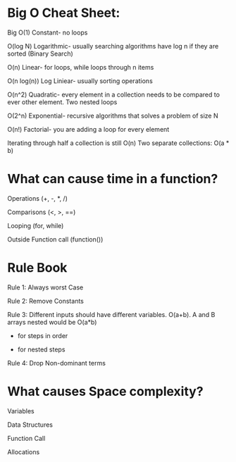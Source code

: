 # Big O Cheat Sheet:

Big O(1) Constant- no loops

O(log N) Logarithmic- usually searching algorithms have log n if they are sorted (Binary Search)

O(n) Linear- for loops, while loops through n items

O(n log(n)) Log Liniear- usually sorting operations

O(n^2) Quadratic- every element in a collection needs to be compared to ever other element. Two nested loops

O(2^n) Exponential- recursive algorithms that solves a problem of size N

O(n!) Factorial- you are adding a loop for every element

Iterating through half a collection is still O(n)
Two separate collections: O(a \* b)

# What can cause time in a function?

Operations (+, -, \*, /)

Comparisons (<, >, ==)

Looping (for, while)

Outside Function call (function())

# Rule Book

Rule 1: Always worst Case

Rule 2: Remove Constants

Rule 3: Different inputs should have different variables. O(a+b). A and B arrays nested would be O(a\*b)

- for steps in order

* for nested steps

Rule 4: Drop Non-dominant terms

# What causes Space complexity?

Variables

Data Structures

Function Call

Allocations

